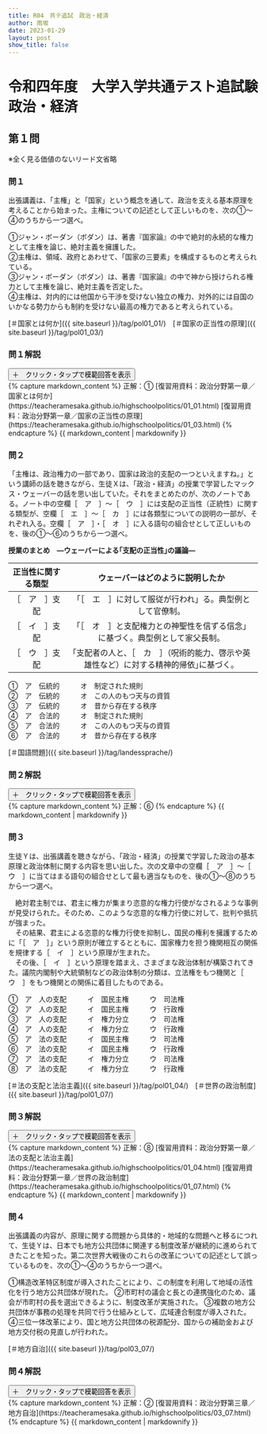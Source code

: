 ```yaml
---
title: R04　共テ追試　政治・経済
author: 雨坂
date: 2023-01-29
layout: post
show_title: false
---
```

  
# 令和四年度　大学入学共通テスト追試験　政治・経済  
  
## 第１問  
  
※全く見る価値のないリード文省略  
  
### 問１  

出張講義は、「主権」と「国家」という概念を通して、政治を支える基本原理を考えることから始まった。主権についての記述として正しいものを、次の①〜④のうちから一つ選べ。  
  
①ジャン・ボーダン（ボダン）は、著書『国家論』の中で絶対的永続的な権力として主権を論じ、絶対主義を擁護した。  
②主権は、領域、政府とあわせて、「国家の三要素」を構成するものと考えられている。  
③ジャン・ボーダン（ボダン）は、著書『国家論』の中で神から授けられる権力として主権を論じ、絶対主義を否定した。  
④主権は、対内的には他国から干渉を受けない独立の権力、対外的には自国のいかなる勢力からも制約を受けない最高の権力であると考えられている。  

  
[＃国家とは何か]({{ site.baseurl }}/tag/pol01_01/)　[＃国家の正当性の原理]({{ site.baseurl }}/tag/pol01_03/)  
  
### 問１解説  
<div class="collapsible">
  <button class="collapsible-button">＋　クリック・タップで模範回答を表示</button>
  <div class="collapsible-content">
    {% capture markdown_content %}
正解：①  
[復習用資料：政治分野第一章／国家とは何か](https://teacheramesaka.github.io/highschoolpolitics/01_01.html)  
[復習用資料：政治分野第一章／国家の正当性の原理](https://teacheramesaka.github.io/highschoolpolitics/01_03.html)  
    {% endcapture %}
    {{ markdown_content | markdownify }}
  </div>
</div>
  
### 問２  
「主権は、政治権力の一部であり、国家は政治的支配の一つといえますね。」という講師の話を聴きながら、生徒Ｘは、「政治・経済」の授業で学習したマックス・ウェーバーの話を思い出していた。それをまとめたのが、次のノートである。ノート中の空欄［　ア　］〜［　ウ　］には支配の正当性（正統性）に関する類型が、空欄［　エ　］〜［　カ　］には各類型についての説明の一部が、それぞれ入る。空欄［　ア　］・［　オ　］に入る語句の組合せとして正しいものを、後の①～⑥のうちから一つ選べ。  
  
<b>授業のまとめ　―ウェーバーによる｢支配の正当性｣の議論―</b>  
  
|正当性に関する類型|ウェーバーはどのように説明したか|
|:----:|:----:|
|［　ア　］支配|「［　エ　］に対して服従が行われ」る。典型例として官僚制。|
|［　イ　］支配|「［　オ　］と支配権力との神聖性を信ずる信念」に基づく。典型例として家父長制。|
|［　ウ　］支配|｢支配者の人と、［　カ　］（呪術的能力、啓示や英雄性など）に対する精神的帰依｣に基づく。|
  
①　ア　伝統的　　　オ　制定された規則  
②　ア　伝統的　　　オ　この人のもつ天与の資質  
③　ア　伝統的　　　オ　昔から存在する秩序  
④　ア　合法的　　　オ　制定された規則  
⑤　ア　合法的　　　オ　この人のもつ天与の資質  
⑥　ア　合法的　　　オ　昔から存在する秩序  
  
[＃国語問題]({{ site.baseurl }}/tag/landessprache/)  

### 問２解説
<div class="collapsible">
  <button class="collapsible-button">＋　クリック・タップで模範回答を表示</button>
  <div class="collapsible-content">
    {% capture markdown_content %}
正解：⑥  
    {% endcapture %}
    {{ markdown_content | markdownify }}
  </div>
</div>

### 問３
生徒Ｙは、出張講義を聴きながら、「政治・経済」の授業で学習した政治の基本原理と政治体制に関する内容を思い出した。次の文章中の空欄［　ア　］〜［　ウ　］に当てはまる語句の組合せとして最も適当なものを、後の①〜⑧のうちから一つ選べ。  
  
　絶対君主制では、君主に権力が集まり恣意的な権力行使がなされるような事例が見受けられた。そのため、このような恣意的な権力行使に対して、批判や抵抗が強まった。  
　その結果、君主による恣意的な権力行使を抑制し、国民の権利を擁護するために「［　ア　］」という原則が確立するとともに、国家権力を担う機関相互の関係を規律する［　イ　］という原理が生まれた。  
　その後、［　イ　］という原理を踏まえ、さまざまな政治体制が構築されてきた。議院内閣制や大統領制などの政治体制の分類は、立法権をもつ機関と［　ウ　］をもつ機関との関係に着目したものである。  
  
①　ア　人の支配　　　イ　国民主権　　　ウ　司法権  
②　ア　人の支配　　　イ　国民主権　　　ウ　行政権  
③　ア　人の支配　　　イ　権力分立　　　ウ　司法権  
④　ア　人の支配　　　イ　権力分立　　　ウ　行政権  
⑤　ア　法の支配　　　イ　国民主権　　　ウ　司法権  
⑥　ア　法の支配　　　イ　国民主権　　　ウ　行政権  
⑦　ア　法の支配　　　イ　権力分立　　　ウ　司法権  
⑧　ア　法の支配　　　イ　権力分立　　　ウ　行政権  
  
[＃法の支配と法治主義]({{ site.baseurl }}/tag/pol01_04/)　[＃世界の政治制度]({{ site.baseurl }}/tag/pol01_07/)  

### 問３解説
<div class="collapsible">
  <button class="collapsible-button">＋　クリック・タップで模範回答を表示</button>
  <div class="collapsible-content">
    {% capture markdown_content %}
正解：⑧  
[復習用資料：政治分野第一章／法の支配と法治主義](https://teacheramesaka.github.io/highschoolpolitics/01_04.html)  
[復習用資料：政治分野第一章／世界の政治制度](https://teacheramesaka.github.io/highschoolpolitics/01_07.html)  
    {% endcapture %}
    {{ markdown_content | markdownify }}
  </div>
</div>

### 問４
出張講義の内容が、原理に関する問題から具体的・地域的な問題へと移るにつれて、生徒Ｙは、日本でも地方公共団体に関連する制度改革が継続的に進められてきたことを知った。第二次世界大戦後のこれらの改革についての記述として誤っているものを、次の①〜④のうちから一つ選べ。

①構造改革特区制度が導入されたことにより、この制度を利用して地域の活性化を行う地方公共団体が現れた。
②市町村の議会と長との連携強化のため、議会が市町村の長を選出できるように、制度改革が実施された。
③複数の地方公共団体が事務の処理を共同で行う仕組みとして、広域連合制度が導入された。
④三位一体改革により、国と地方公共団体の税源配分、国からの補助金および地方交付税の見直しが行われた。
  
[＃地方自治]({{ site.baseurl }}/tag/pol03_07/)  

### 問４解説
<div class="collapsible">
  <button class="collapsible-button">＋　クリック・タップで模範回答を表示</button>
  <div class="collapsible-content">
    {% capture markdown_content %}
正解：②  
[復習用資料：政治分野第三章／地方自治](https://teacheramesaka.github.io/highschoolpolitics/03_07.html)  
    {% endcapture %}
    {{ markdown_content | markdownify }}
  </div>
</div>
